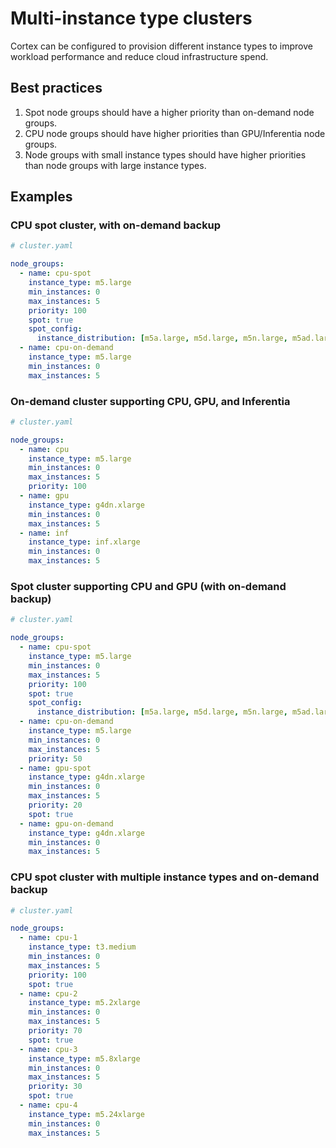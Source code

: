 # Multi-instance type clusters

Cortex can be configured to provision different instance types to improve workload performance and reduce cloud infrastructure spend.

## Best practices

1. Spot node groups should have a higher priority than on-demand node groups.
1. CPU node groups should have higher priorities than GPU/Inferentia node groups.
1. Node groups with small instance types should have higher priorities than node groups with large instance types.

## Examples

### CPU spot cluster, with on-demand backup

```yaml
# cluster.yaml

node_groups:
  - name: cpu-spot
    instance_type: m5.large
    min_instances: 0
    max_instances: 5
    priority: 100
    spot: true
    spot_config:
      instance_distribution: [m5a.large, m5d.large, m5n.large, m5ad.large, m5dn.large, m4.large, t3.large, t3a.large, t2.large]
  - name: cpu-on-demand
    instance_type: m5.large
    min_instances: 0
    max_instances: 5
```

### On-demand cluster supporting CPU, GPU, and Inferentia

```yaml
# cluster.yaml

node_groups:
  - name: cpu
    instance_type: m5.large
    min_instances: 0
    max_instances: 5
    priority: 100
  - name: gpu
    instance_type: g4dn.xlarge
    min_instances: 0
    max_instances: 5
  - name: inf
    instance_type: inf.xlarge
    min_instances: 0
    max_instances: 5
```

### Spot cluster supporting CPU and GPU (with on-demand backup)

```yaml
# cluster.yaml

node_groups:
  - name: cpu-spot
    instance_type: m5.large
    min_instances: 0
    max_instances: 5
    priority: 100
    spot: true
    spot_config:
      instance_distribution: [m5a.large, m5d.large, m5n.large, m5ad.large, m5dn.large, m4.large, t3.large, t3a.large, t2.large]
  - name: cpu-on-demand
    instance_type: m5.large
    min_instances: 0
    max_instances: 5
    priority: 50
  - name: gpu-spot
    instance_type: g4dn.xlarge
    min_instances: 0
    max_instances: 5
    priority: 20
    spot: true
  - name: gpu-on-demand
    instance_type: g4dn.xlarge
    min_instances: 0
    max_instances: 5
```

### CPU spot cluster with multiple instance types and on-demand backup

```yaml
# cluster.yaml

node_groups:
  - name: cpu-1
    instance_type: t3.medium
    min_instances: 0
    max_instances: 5
    priority: 100
    spot: true
  - name: cpu-2
    instance_type: m5.2xlarge
    min_instances: 0
    max_instances: 5
    priority: 70
    spot: true
  - name: cpu-3
    instance_type: m5.8xlarge
    min_instances: 0
    max_instances: 5
    priority: 30
    spot: true
  - name: cpu-4
    instance_type: m5.24xlarge
    min_instances: 0
    max_instances: 5
```
